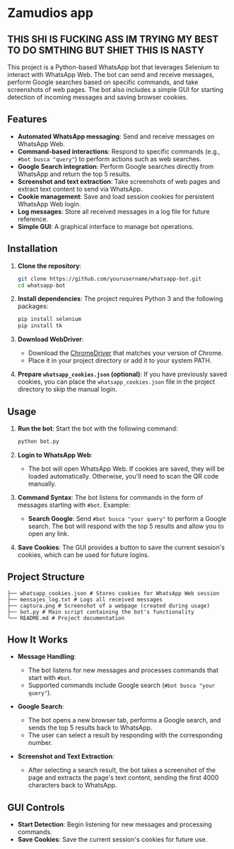 # Zamudios app
## THIS SHI IS FUCKING ASS IM TRYING MY BEST TO DO SMTHING BUT SHIET THIS IS NASTY

This project is a Python-based WhatsApp bot that leverages Selenium to interact with WhatsApp Web. The bot can send and receive messages, perform Google searches based on specific commands, and take screenshots of web pages. The bot also includes a simple GUI for starting detection of incoming messages and saving browser cookies.

## Features

- **Automated WhatsApp messaging**: Send and receive messages on WhatsApp Web.
- **Command-based interactions**: Respond to specific commands (e.g., `#bot busca "query"`) to perform actions such as web searches.
- **Google Search integration**: Perform Google searches directly from WhatsApp and return the top 5 results.
- **Screenshot and text extraction**: Take screenshots of web pages and extract text content to send via WhatsApp.
- **Cookie management**: Save and load session cookies for persistent WhatsApp Web login.
- **Log messages**: Store all received messages in a log file for future reference.
- **Simple GUI**: A graphical interface to manage bot operations.

## Installation

1. **Clone the repository**:
    ```bash
    git clone https://github.com/yourusername/whatsapp-bot.git
    cd whatsapp-bot
    ```

2. **Install dependencies**:
    The project requires Python 3 and the following packages:
    ```bash
    pip install selenium
    pip install tk
    ```

3. **Download WebDriver**:
    - Download the [ChromeDriver](https://chromedriver.chromium.org/downloads) that matches your version of Chrome.
    - Place it in your project directory or add it to your system PATH.

4. **Prepare `whatsapp_cookies.json` (optional)**:
    If you have previously saved cookies, you can place the `whatsapp_cookies.json` file in the project directory to skip the manual login.

## Usage

1. **Run the bot**:
    Start the bot with the following command:
    ```bash
    python bot.py
    ```

2. **Login to WhatsApp Web**:
    - The bot will open WhatsApp Web. If cookies are saved, they will be loaded automatically. Otherwise, you'll need to scan the QR code manually.

3. **Command Syntax**:
    The bot listens for commands in the form of messages starting with `#bot`. Example:
    - **Search Google**: Send `#bot busca "your query"` to perform a Google search. The bot will respond with the top 5 results and allow you to open any link.

4. **Save Cookies**:
    The GUI provides a button to save the current session's cookies, which can be used for future logins.

## Project Structure
```
├── whatsapp_cookies.json # Stores cookies for WhatsApp Web session 
├── mensajes_log.txt # Logs all received messages 
├── captura.png # Screenshot of a webpage (created during usage) 
├── bot.py # Main script containing the bot's functionality 
└── README.md # Project documentation
```

## How It Works

- **Message Handling**:
    - The bot listens for new messages and processes commands that start with `#bot`.
    - Supported commands include Google search (`#bot busca "your query"`).
  
- **Google Search**:
    - The bot opens a new browser tab, performs a Google search, and sends the top 5 results back to WhatsApp.
    - The user can select a result by responding with the corresponding number.

- **Screenshot and Text Extraction**:
    - After selecting a search result, the bot takes a screenshot of the page and extracts the page's text content, sending the first 4000 characters back to WhatsApp.

## GUI Controls

- **Start Detection**: Begin listening for new messages and processing commands.
- **Save Cookies**: Save the current session's cookies for future use.
